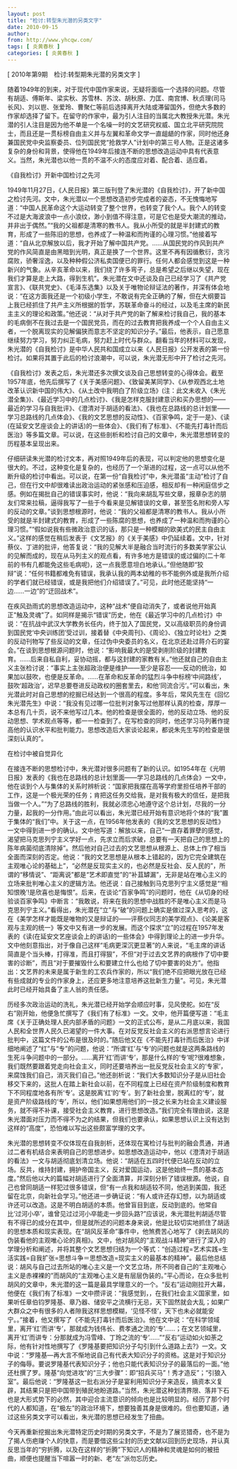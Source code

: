 ```yaml
---
layout: post
title: "检讨:转型朱光潜的另类文字"
date: 2010-09-15
author: 
from: http://www.yhcqw.com/
tags: [ 炎黄春秋 ]
categories: [ 炎黄春秋 ]
---
```



[ 2010年第9期　检讨:转型期朱光潜的另类文字 ]


随着1949年的到来，对于现代中国作家来说，无疑将面临一个选择的问题。尽管有胡适、傅斯年、梁实秋、苏雪林、苏汶、胡秋原、力匡、南宫博、秋贞理(司马长风)、刘以鬯、张爱玲、曹聚仁等前后选择离开大陆或滞留国外，但绝大多数的作家却选择了留下。在留守的作家中，最为引人注目的当属北大教授朱光潜。朱光潜的引人注目是因为他不单是一个名噪一时的文艺研究权威、国立北平研究院院士，而且还是一贯标榜自由主义并与左翼和革命文学一直龃龉的作家，同时他还身兼国民党中央监察委员、位列国民党“抢救学人”计划中的第三号人物。正是这诸多复杂的身份和背景，使得他在1949年后接连不断的思想改造运动中具有代表意义。当然，朱光潜也以他一贯的不温不火的态度应对着、配合着、适应着。

《自我检讨》开新中国检讨之先河


1949年11月27日，《人民日报》第三版刊登了朱光潜的《自我检讨》，开了新中国之检讨先河。文中，朱光潜以一个思想改造初步完成者的姿态，不无愧悔地写道：“中国人民革命这个大运动转变了整个世界，也转变了我个人。我个人的转变不过是大海波浪中一点小浪纹，渺小到值不得注意，可是它也是受大潮流的推动，并非出于偶然。”“我的父祖都是清寒的教书人。我从小所受的就是半封建式的教育，形成了一些陈旧的思想，也养成了一种温和而拘谨的心理习惯。”他接着写道：“自从北京解放以后，我才开始了解中国共产党。……从国民党的作风到共产党的作风简直是由黑暗到光明，真正是换了一个世界。这里不再有因循敷衍，贪污腐败，骄奢淫逸，以及种种假公济私卖国便已的罪行。任何人都会感觉到这是一种新兴的气象。从辛亥革命以来，我们绕了许多弯子，总是希望之后继以失望，现在我们才算是走上大路，得到生机”。朱光潜在文中还谈及自己已经学习了《共产党宣言》、《联共党史》、《毛泽东选集》以及关于唯物论辩证法的著作，并深有体会地说：“在这方面我还是一个初级小学生，不敢说有完全正确的了解，但在大纲要旨上我已经抓住了共产主义所根据的哲学，苏联革命奋斗的经过，以及毛主席的新民主主义的理论和政策。”他还说：“从对于共产党的新了解来检讨我自己，我的基本的毛病倒不在我过去是一个国民党员，而在的过去教育把我养成一个个人自由主义者，一个脱离现实的见解偏狭而意志不坚定的知识分子。”最后，他表示，自己愿意继续努力学习，努力纠正毛病，努力赶上时代与群众。翻看当年的材料可以发现，朱光潜的《自我检讨》是中华人民共和国成立以来《人民日报》公开发表的第一份检讨。如果将其置于此后的检讨浪潮中，可以说，朱光潜无形中开了检讨之先河。


《自我检讨》发表之后，朱光潜还多次撰文谈及自己思想转变的心得体会。截至1957年底，他先后撰写了《关于美感问题》、《致留美某同学》、《从参观西北土地改革认识新中国的伟大》、《从土改中我明白了阶级立场》(注：此文未收入《朱光潜全集》)、《最近学习中的几点检讨》、《我是怎样克服封建意识和买办思想的——最近的学习与自我批评》、《澄清对于胡适的看法》、《我也在总路线的总计划里——学习总路线的几点体会》、《我的文艺思想的反动性》、《百家争鸣，定于一是》、《读(在延安文艺座谈会上的讲话)的一些体会》、《我们有了标准》、《不能先打毒针而后医治》等多篇文章。可以说，在这些剖析和检讨自己的文章中，朱光潜思想转变的历程基本呈现出来。


仔细研读朱光潜的检讨文本，再对照1949年后的表现，可以判定他的思想变化是很大的。不过，这种变化是复杂的，也经历了一个渐进的过程，这一点可以从他不断升级的检讨中看出。可以说，在第一份“自我检讨”中，朱光潜虽“主动”检讨了自己，但在行文中却很难读出政治运动的紧张感和压迫感，相反却有一种闲庭信步之感。例如在揭批自己的错误事实时，他说：“我向来胡乱写些文章，报章杂志的朋友们常来拉稿，逼得我写了一些于今看来是见解错误的文章，甚至签名附和旁人写的反动的文章。”谈到思想根源时，他说：“我的父祖都是清寒的教书人。我从小所受的就是半封建式的教育，形成了一些陈腐的思想，也养成了一种温和而拘谨的心理习惯。”“假如说我有些微政治意识的话，那只是一种模糊的欧美式的民主自由主义。”这样的感觉在稍后发表于《文艺报》的《关于美感》中仍延续着。文中，针对蔡仪、丁进的批评，他答复说：“我的见解大半是融合当时流行的多数美学家公认的见解而成的，现在从马列主义的观点看，有许多地方是错误的或过偏的(二十年前的书有几都能免这些毛病呢)，这一点我愿意坦白地承认。”但他随即“狡辩”说：“任何书籍都难免有错误，我承认我的两本幼稚的书不能例外或是我所介绍的学者们就已经错误，或是我把他们介绍错误了。”可见，此时他还能坚持“一边……一边”的“迂回战术”。


在疾风劲雨式的思想改造运动中，这种“战术”便自动消失了，或者说他开始真正"触及灵魂”了。如同样是揭示“错误”历史，他在《最近学习中的几点检讨》中说：“在抗战中武汉大学教务长任内，终于加入了国民党，又以高级职员的身份调到国民党‘中央训练团’受过训，接着替《中央周刊》、《周论》、《独立时论社》之类的反动刊物写了些反动的文章，任过伪中央委员的名义，在北京还赴过蒋介石的宴会。”在谈到思想根源问题时，他说：“影响我最大的是受剥削阶级的封建教育。……后来自私自利，妥协动摇，都与这封建的家教有关。”他还就自己的自由主义主张检讨说：“事实上主张超政治便是维护——至少是容忍——反动的统治，如果加以鼓吹，也便是反革命。……在革命和反革命的猛烈斗争中标榜‘中间路线’，鼓吹‘超政治’，迟早总要卷进反动政权的圈套里去，和他‘同流合污’。”可以看出，朱光潜此时对自己思想的挖掘已经达到一个很高的程度。多年后，常风先生在《回忆朱光潜先生》中说：“我没有见过哪一位批判对象写过他那样认真的检查，厚厚一本总有几十页，说不来他写过几本。他的检查是很全面的，他的反动立场、他的反动思想、学术观点等等，都一一检查到了。在写检查的同时，他还学习马列著作提高他的认识水平和批判能力。思想改造后大家谈论起来，都说朱先生写的检查是很深刻认真的”。

在检讨中被自觉异化


在接连不断的思想检讨中，朱光潜对很多问题有了新的认识。如1954年在《光明日报》发表的《我也在总路线的总计划里面——学习总路线的几点体会》一文中，他在谈到个人与集体的关系时辨析说：“国家把我摆在高等学府里担任培养干部的工作，这是一个极光荣的任务；肯把这任务交给我，是对我有极大的信任，是把我当做一个人。”“为了总路线的胜利，我就必须忠心地遵守这个总计划，尽我的一分力量，起我的一分作用。”由此可以看出，朱光潜已经开始有意识地将个体的“我”置于集体的“我们”中。关于这一点，在1956年他发表的《我的文艺思想的反动性》一文中得到进一步的确认。文中他写道：解放以来，自己“一直存着罪孽的感觉，渴望把马克思列宁主义学好一点，先求立而后求破，总要有一天把自己的思想上的陈年病菌彻底清除掉”。然后他对自己过去的文艺思想从根源上、总体上作了相当全面而深刻的否定。他说：“我的文艺思想是从根本上错起的，因为它完全建筑在主观唯心论的基础上”，“必然是反现实主义的，也必然是反社会、反人民的”，所谓的“移情说”、“距离说”都是“艺术即直觉”的“补苴罅漏”，无非是站在唯心主义的立场来批判唯心主义的逻辑方法。他还说：自己接触到马克思列宁主义感觉是“‘相知恨晚’!是欣喜也是悔恨”。后来，在谈论“百家争鸣”的问题时，他在《从切身的经验谈百家争鸣》中断言：“我敢说，将来在我的思想中战胜的不是唯心主义而是马克思列宁主义。”看得出，朱光潜在“立”与“破”的问题上确实是做过深入思考的，这在《美学怎样才能既是唯物的又是辩证的——评蔡仪同志的美学观点》、《论美是客观与主观的统一》等文中又有进一步的发展。而这个探求“立”的过程在1957年发表的《读(在延安文艺座谈会上的讲话)的一些体会》中得到理论上的进一步升华。文中他刻意指出，对于像自己这样“毛病更深沉更显著”的人来说，“毛主席的讲话简直是个当头棒，打得准，而且打得狠”，不但“对于过去文艺界的病根作了切中要害的诊断”，而且“对于要摧毁什么和要建立什么也给了切中要害的处方”。他指出：文艺界的未来是属于新生的工农兵作家的，所以“我们绝不应把眼光放在已经有些成就的专业的作家身上，还应更多地注意培养这批新生力量”。可见，朱光潜此时已经开始具备了主人翁的责任感。


历经多次政治运动的洗礼，朱光潜已经开始学会顺应时事，见风使舵。如在“反右”刚开始，他便急忙撰写了《我们有了标准》一文。文中，他开篇便写道：“毛主席《关于正确处理人民内部矛盾的问题》一文的正式公布，是从二月底以来，我国人民和全世界人民久已渴望的一件大事。在对反党反社会主义的右派思想言论进行批判中，这篇文件的公布是很及时的。”随后他又在《不能先打毒针而后医治》中详细地阐述了“红”与“专”的问题，他说：“所谓‘红’与‘专’的问题也就是这两条路线的生死斗争问题中的一部分。……离开‘红’而讲‘专’，那是什么样的‘专’呢?很难想象，我们既然要跟着党走向社会主义，同时还要培养出一批反党反社会主义的‘专家’，来腐蚀我们自己，消灭我们自己。”他还剖析说：“我们大多数知识分子是从旧社会移交下来的，这批人在踏上新社会以前，在不同程度上已经在资产阶级制度和教育下不同程度地各有所‘专’。这是脱离‘红’的‘专’。到了新社会里，脱离红的‘专’，就是资产阶级路线的‘专’，所以，他们如果想用他们的一技之长来为社会主义建设服务，就不得不补课，接受社会主义教育，进行思想改造。”我们完全有理由说，这是朱光潜面对压力而不得不为之的结果，但我们也要承认，如果思想认识上没有达到这样的“高度”，恐怕难以写出这些颇富学理的文字。


朱光潜的思想转变不仅体现在自我剖析，还体现在寓检讨与批判的融会贯通，并通过二者有机结合来表明自己的思想进步。如思想改造运动中，他以《澄清对于胡适的看法》一文与胡适彻底划清立场。他说：“胡适在五四时代便已站在反动的立场。反共，维持封建，拥护帝国主义，反对爱国运动，这是他始终一贯的基本态度。”然后他以大的篇幅对胡适进行了全面清算，并深刻分析了错误根源。他说，自己也曾同胡适一样犯过很多错误，但“有一点我和胡适较不同，他逃到美国，我还留在北京，向新社会学习。”他还进一步确证说：“有人或许还存幻想，以为胡适或许还可以改造。这是不明白胡适的本质。他曾盲目到底，反动到底的。他常自比‘过河小卒’，谁曾见过过河小卒能走一步回头路?”应该说，朱光潜批判胡适尽管有不得已的成分在其中，但是就所述的问题本身来说，他是比较切实地抓住了胡适的思想本质和现实表现。在“胡风反革命”事件中，他煞费苦心地写了《剥去胡风的伪装看他的主观唯心论的真相》。文中，他对胡风的“主观战斗精神”进行了深入的学理分析和阐述，并将其整个文艺思想归结为一个等式：“创造过程=艺术实践=生活实践=自我扩张=思想斗争＝思想改造=现实主义的最基本的精神”。最后他总结说：胡风与自己过去所站的唯心主义是一个文艺立场，所不同者自己的“主观唯心主义是赤裸裸的”而胡风的“主观唯心主义是有层层伪装的。”平心而论，在众多批判胡风的文章中，朱光潜的这一篇是最具学理意义的一个。“反右”运动刚拉开大幕，他便在《我们有了标准》一文中攒评说：“我感觉到，，在我们社会主义国家里，如果听任章伯钧罗隆基、章乃器、储安平之流横行无忌，天下固然就会大乱；如果广大群众之中有很多的人者隙我这样思想模糊，‘见怪不怪’，天下也未必就能安宁。。”接着，他又撰写了《不能先打毒针而后医治》。他在文中说：“在科学领域里，离开‘红’而讲‘专’，那就成为钱伟长、费孝通之流的‘专’……；在文艺领域里，离开‘红’而讲专：分那就成为冯雪峰、丁玲之流的‘专’……”“反右”运动如火如荼之际，他有针对性地撰写了《罗隆基要把知识分子勾引到什么道路上去?》一文。文中说：“罗隆基—再大言不惭地说自己有代表大知识分子的资格。这是对于知识分子的侮辱。要说罗隆基代表知识分子；他也只能代表知识分子的最落后的一面。”他还杜撰了罗。隆基“向觉进攻”的“三大步骤”：即“招兵买马”！秀才造反”；“引狼入室”。最后他说：“罗隆基这一批右派分子是宴利用知识分子来造反，搞资本义复辟，其结果只是把中国带到殖民地盼道路。”当然，朱光潜这种划清界限、落井下石也是大形式势下的必然，其中迎合主流意识的倾向也是比较明显的。经历了那个时代的人都知道，在“极左”的政治环境下，想要独善其身是很难的。但也要知道，通过这些另类文字可以看出，朱光潜的思想已经发生了扭曲。


今天再重新挖掘出朱光潜特定历史时期的另类文字，不是为了展览猎奇，也不是为了揭人伤疤赚个人的快意，而是要借这些尘封的历史文献以回到历史现场，并认真反思当年的“穷折腾，以及在这样的“折腾”下知识人的精神和灵魂是如何的被扭曲，顺便也提醒当下喧嚣一时的新、老“左”派勿忘历史。


